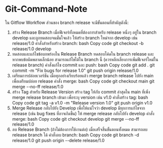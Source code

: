 # Git-Command-Note

ใน Gitflow Workflow ส่วนของ branch release จะมีขั้นตอนที่สำคัญดังนี้:

1. สร้าง Release Branch
เมื่อฟีเจอร์ทั้งหมดที่ต้องการสำหรับ release หนึ่งๆ อยู่ใน branch develop และถูกทดสอบจนมั่นใจแล้ว ให้สร้าง branch ใหม่จาก develop เช่น release/1.0
คำสั่งสำหรับสร้าง branch:
bash
Copy code
git checkout -b release/1.0 develop
2. ทดสอบและแก้ไขข้อบกพร่องใน Release Branch
ทดสอบโค้ดใน branch release และหากพบข้อผิดพลาดเล็กน้อย สามารถแก้ไขได้ใน branch นี้ (ควรหลีกเลี่ยงการเพิ่มฟีเจอร์ใหม่ใน release branch)
คำสั่งแก้ไข commit และ push:
bash
Copy code
git add .
git commit -m "Fix bugs for release 1.0"
git push origin release/1.0
3. เตรียมการปล่อยเวอร์ชัน
เมื่อทุกอย่างเรียบร้อยแล้ว merge branch release ไปยัง main เพื่อเตรียมปล่อย release
คำสั่ง merge:
bash
Copy code
git checkout main
git merge --no-ff release/1.0
4. สร้าง Tag สำหรับ Release Version
สร้าง tag ให้กับ commit ล่าสุดใน main ที่เพิ่ง merge release branch เข้ามา เพื่อระบุ version เช่น v1.0
คำสั่งสร้าง tag:
bash
Copy code
git tag -a v1.0 -m "Release version 1.0"
git push origin v1.0
5. Merge Release กลับไปยัง Develop
เพื่อให้แน่ใจว่า develop มีทุกการแก้ไขจาก release (เช่น bug fixes ที่อาจเกิดขึ้น) ให้ merge release กลับไปยัง develop
คำสั่ง merge:
bash
Copy code
git checkout develop
git merge --no-ff release/1.0
6. ลบ Release Branch (ถ้าไม่ต้องการใช้งานต่อ)
เมื่อเสร็จสิ้นขั้นตอนทั้งหมด สามารถลบ release branch ได้
คำสั่งลบ branch:
bash
Copy code
git branch -d release/1.0
git push origin --delete release/1.0